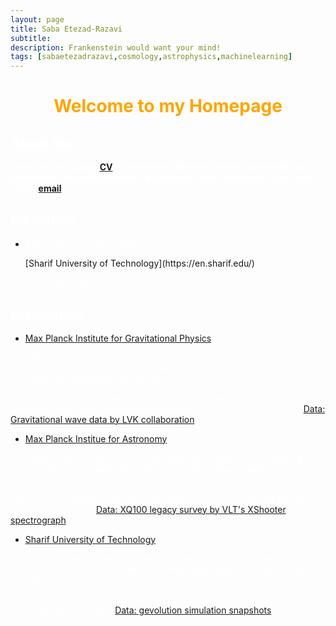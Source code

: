 ```yaml
---
layout: page
title: Saba Etezad-Razavi
subtitle: 
description: Frankenstein would want your mind!
tags: [sabaetezadrazavi,cosmology,astrophysics,machinelearning]
---
```

   
<style>H1{color:White;}</style>
<style>H2{color:White;}</style>
<style>H3{color:White;}</style>
<style>p{color:White;}</style>



<h1 align="center"> <p style="color:orange;"> Welcome to my Homepage </p> </h1>

   
## About Me
**Check out my public [CV](https://github.com/SabaEtezadRazavi/sabaetezadrazavi.github.io/raw/master/SabaEtezadRazavi_CV_web.pdf) to know more about my works (some links are disabled in this public version). If you want more information, just send me an [email](mailto:saba.etezad@physics.sharif.edu).**



## Education

- <p style="color:white;">BSc in Physics, 2017-2022 :</p> [Sharif University of Technology](https://en.sharif.edu/) <p style="color:white;">- GPA: 19.01/20 (A+)</p>



## Experience

- [Max Planck Institute for Gravitational Physics](https://www.aei.mpg.de/) <p style="color:white;">- Division of "Observational Relativity and Cosmology" - Hannover - October 2021 to January 2022 - Research Intern - Supervisor: Dr. Sumit Kumar (Dr. Alexander Nitz group)</p>

*Project: Understanding the accuracy and bias in the estimation of Hubble constant using binary black hole merger events and galaxy catalogs* - [Data: Gravitational wave data by LVK collaboration](https://indico.desy.de/event/28202/contributions/105590/attachments/67761/84535/EPS21_Lazzaro.pdf)


- [Max Planck Institue for Astronomy](https://www.mpia.de/en) <p style="color:white;">- High-z group, Division of "Cosmology and Galaxies" - Heidelberg - July 2021 to October 2021 - Research Intern - Supervisors: Dr. Sarah Bosman, Dr. Frederick Davies</p>

*Project: Constraining temperature fluctuations in the IGM during the Helium reionization epoch* - [Data: XQ100 legacy survey by VLT's XShooter spectrograph](https://arxiv.org/abs/1607.08776)


- [Sharif University of Technology](https://en.sharif.edu/) <p style="color:white;">- Physics Department - Tehran - December 2020 to December 2021 - Research Assistant - Supervisors: Prof. Shant Baghram, Prof. Sadegh Raeisi </p>

*Project: Studying the large scale dark matter structure formation using deep learning methods* - [Data: gevolution simulation snapshots](https://arxiv.org/abs/1604.06065)

